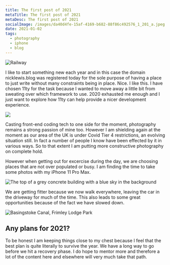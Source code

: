 ```yaml
---
title: The first post of 2021
metaTitle: The first post of 2021
metaDesc: The first post of 2021
socialImage: /images/da40d4fe-15af-4169-b682-88f86c492576_1_201_a.jpeg
date: 2021-01-02
tags:
  - photography
  - iphone
  - blog
---
```

![Railway](/images/da40d4fe-15af-4169-b682-88f86c492576_1_201_a.jpeg "Farnborough Main Station at night")

I like to start something new each year and in this case the domain nicklewis.blog was registered today for the sole purpose of having a place to just write without many constraints being in place. Nice. I like this. I have chosen 11ty for the task because I wanted to move away a little bit from sweating over which framework to use. 2020 exhausted me enough and I just want to explore how 11ty can help provide a nicer development experience.

![](/images/331990a0-06c1-4d0c-bf4a-164b218e8946_1_201_a.jpeg)

Casting front-end coding tech to one side for the moment, photography remains a strong passion of mine too. However I am shielding again at the moment as our area of the UK is under Covid Tier 4 restrictions, an evolving situation still. In fact a number of people I know have been effected by it in various ways. So to that extent I am putting more constructive photography on complete hold.

However when getting out for excercise during the day, we are choosing places that are not over populated or busy. I am finding the time to take some photos with my iPhone 11 Pro Max. 

![The top of a grey concrete building with a blue sky in the background](/images/979F57F3-9367-479C-900E-EAFCBD1E4367_1_105_c.jpeg "Old buildings near Farnborough North Train Station")

We are getting fitter because we now walk everywhere, leaving the car in the driveway for much of the time. This also leads to some great opportunities because of the fact we have slowed down.

![Basingstoke Canal, Frimley Lodge Park](/images/cab888f7-b19d-4e9f-8d30-3599cb38c003.jpeg "Basingstoke Canal, Frimley Lodge Park")

## Any plans for 2021?

To be honest I am keeping things close to my chest because I feel that the best plan is quite literally to survive the year. We have a long way to go before we hit a recovery phase. I do hope to mentor more and therefore a lot of the content here and elsewhere will very much take that path.